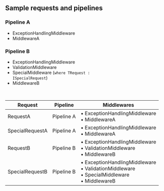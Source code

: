 ##  Sample requests and pipelines

### Pipeline A
- ExceptionHandlingMiddleware
- MiddlewareA


### Pipeline B
- ExceptionHandlingMiddleware
- ValidationMiddleware
- SpecialMiddleware (<code>where TRequest : ISpecialRequest</code>)
- MiddlewareB

<br>

| Request | Pipeline | Middlewares |
|---------|----------|-------------|
| RequestA | Pipeline A | • ExceptionHandlingMiddleware<br>• MiddlewareA|
| SpecialRequestA | Pipeline A | • ExceptionHandlingMiddleware<br>• MiddlewareA|
| RequestB | Pipeline B | • ExceptionHandlingMiddleware<br>• ValidationMiddleware<br>• MiddlewareB|
| SpecialRequestB | Pipeline B | • ExceptionHandlingMiddleware<br>• ValidationMiddleware<br>• SpecialMiddleware<br>• MiddlewareB|
